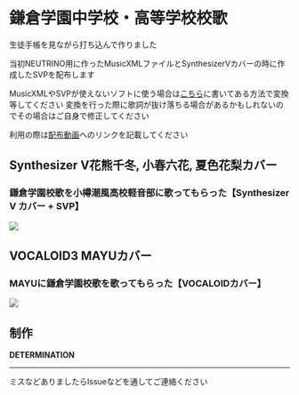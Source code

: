 # 鎌倉学園中学校・高等学校校歌

生徒手帳を見ながら打ち込んで作りました

当初NEUTRINO用に作ったMusicXMLファイルとSynthesizerVカバーの時に作成したSVPを配布します

MusicXMLやSVPが使えないソフトに使う場合は[こちら](https://github.com/kg-suken/UST-Files/tree/main?tab=readme-ov-file#%E3%83%95%E3%82%A1%E3%82%A4%E3%83%AB%E5%BD%A2%E5%BC%8F%E3%81%8C%E5%AF%BE%E5%BF%9C%E3%81%97%E3%81%A6%E3%81%84%E3%81%AA%E3%81%84%E5%A0%B4%E5%90%88)に書いてある方法で変換等してください
変換を行った際に歌詞が抜け落ちる場合があるかもしれないのでその場合はご自身で修正してください

利用の際は[配布動画](https://youtu.be/7kwF4yNcF9U)へのリンクを記載してください

## Synthesizer V花熊千冬, 小春六花, 夏色花梨カバー

### 鎌倉学園校歌を小樽潮風高校軽音部に歌ってもらった【Synthesizer V カバー + SVP】

[![](https://img.youtube.com/vi/7kwF4yNcF9U/0.jpg)](https://youtu.be/7kwF4yNcF9U)

## VOCALOID3 MAYUカバー

### MAYUに鎌倉学園校歌を歌ってもらった【VOCALOIDカバー】
[![](https://img.youtube.com/vi/NJCZIhE9aS0/0.jpg)](https://youtu.be/NJCZIhE9aS0)

## 制作
**DETERMINATION**

---
ミスなどありましたらIssueなどを通してご連絡ください
